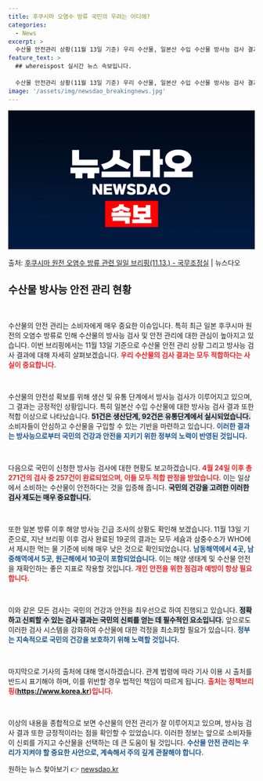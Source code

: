 ```yaml
---
title: 후쿠시마 오염수 방류 국민의 우려는 어디에?
categories:
  - News
excerpt: >
  수산물 안전관리 상황(11월 13일 기준) 우리 수산물, 일본산 수입 수산물 방사능 검사 결과 모두 적합입니…
feature_text: >
  ## whereispost 실시간 뉴스 속보입니다.

  수산물 안전관리 상황(11월 13일 기준) 우리 수산물, 일본산 수입 수산물 방사능 검사 결과 모두 적합입니…
image: '/assets/img/newsdao_breakingnews.jpg'
---
```


![뉴스다오 속보](/assets/img/newsdao_breakingnews.jpg)

<p>출처: <a href="https://newsdao.kr/2489" rel="dofollow">후쿠시마 원전 오염수 방류 관련 일일 브리핑(11.13.) - 국무조정실</a> | 뉴스다오</p>

<h2 data-ke-size="size26">수산물 방사능 안전 관리 현황</h2>

<p data-ke-size="size16">&nbsp;</p>

수산물의 안전 관리는 소비자에게 매우 중요한 이슈입니다. 특히 최근 일본 후쿠시마 원전의 오염수 방류로 인해 수산물의 방사능 검사 및 안전 관리에 대한 관심이 높아지고 있습니다. 이번 브리핑에서는 11월 13일 기준으로 수산물 안전 관리 상황 그리고 방사능 검사 결과에 대해 자세히 살펴보겠습니다. <b><span style="color: #ee2323;">우리 수산물의 검사 결과는 모두 적합하다는 사실이 중요합니다.</span></b>

<p data-ke-size="size16">&nbsp;</p>

수산물의 안전성 확보를 위해 생산 및 유통 단계에서 방사능 검사가 이루어지고 있으며, 그 결과는 긍정적인 상황입니다. 특히 일본산 수입 수산물에 대한 방사능 검사 결과 또한 적합 이상으로 나타났습니다. <b><span style="background-color: #21538527;">51건은 생산단계, 92건은 유통단계에서 실시되었습니다.</span></b> 소비자들이 안심하고 수산물을 구입할 수 있는 기반을 마련하고 있습니다. <b><span style="color: #1a5490;">이러한 결과는 방사능으로부터 국민의 건강과 안전을 지키기 위한 정부의 노력이 반영된 것입니다.</span></b>

<p data-ke-size="size16">&nbsp;</p>

다음으로 국민이 신청한 방사능 검사에 대한 현황도 보고하겠습니다. <b><span style="color: #ee2323;">4월 24일 이후 총 271건의 검사 중 257건이 완료되었으며, 이들 모두 적합 판정을 받았습니다.</span></b> 이는 일상에서 소비하는 수산물이 안전하다는 것을 입증해 줍니다. <b><span style="background-color: #21538527;">국민의 건강을 고려한 이러한 검사 제도는 매우 중요합니다.</span></b>

<p data-ke-size="size16">&nbsp;</p>

또한 일본 방류 이후 해양 방사능 긴급 조사의 상황도 확인해 보겠습니다. 11월 13일 기준으로, 지난 브리핑 이후 검사 완료된 19곳의 결과는 모두 세슘과 삼중수소가 WHO에서 제시한 먹는 물 기준에 비해 매우 낮은 것으로 확인되었습니다. <b><span style="color: #1a5490;">남동해역에서 4곳, 남중해역에서 5곳, 원근해에서 10곳이 포함되었습니다.</span></b> 이는 해양 생태계 및 수산물 안전을 재확인하는 좋은 지표로 작용할 것입니다. <b><span style="color: #ee2323;">개인 안전을 위한 점검과 예방이 항상 필요합니다.</span></b>

<p data-ke-size="size16">&nbsp;</p>

이와 같은 모든 검사는 국민의 건강과 안전을 최우선으로 하여 진행되고 있습니다. <b><span style="background-color: #21538527;">정확하고 신뢰할 수 있는 검사 결과는 국민의 신뢰를 얻는 데 필수적인 요소입니다.</span></b> 앞으로도 이러한 검사 시스템을 강화하여 수산물에 대한 걱정을 최소화할 필요가 있습니다. <b><span style="color: #1a5490;">정부는 지속적으로 국민의 건강을 보호하기 위해 노력할 것입니다.</span></b>

<p data-ke-size="size16">&nbsp;</p>

마지막으로 기사의 출처에 대해 명시하겠습니다. 관계 법령에 따라 기사 이용 시 출처를 반드시 표기해야 하며, 이를 위반할 경우 법적인 책임이 따르게 됩니다. <b><span style="color: #ee2323;">출처는 정책브리핑(https://www.korea.kr)입니다.</span></b> 

<p data-ke-size="size16">&nbsp;</p>

이상의 내용을 종합적으로 보면 수산물의 안전 관리가 잘 이루어지고 있으며, 방사능 검사 결과 또한 긍정적이라는 점을 확인할 수 있었습니다. 이러한 정보는 앞으로 소비자들이 신뢰를 가지고 수산물을 선택하는 데 큰 도움이 될 것입니다. <b><span style="color: #1a5490;">수산물 안전 관리는 우리가 지켜야 할 중요한 사안으로, 계속해서 주의 깊게 관찰해야 합니다.</span></b> 

원하는 뉴스 찾아보기 👉 <a href="https://newsdao.kr" rel="dofollow">newsdao.kr</a>


